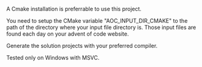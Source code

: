 A Cmake installation is preferrable to use this project.

You need to setup the CMake variable "AOC_INPUT_DIR_CMAKE" to the path of the directory where your input file directory is. Those input files are found each day on your advent of code website.

Generate the solution projects with your preferred compiler.

Tested only on Windows with MSVC.